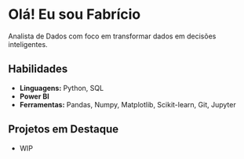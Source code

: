 #  Olá! Eu sou Fabrício

 Analista de Dados com foco em transformar dados em decisões inteligentes.

## Habilidades
- **Linguagens:** Python, SQL
- **Power BI**
- **Ferramentas:** Pandas, Numpy, Matplotlib, Scikit-learn, Git, Jupyter

## Projetos em Destaque

- WIP
